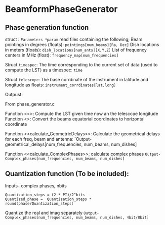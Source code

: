 # BeamformPhaseGenerator


## Phase generation function


struct  : `Parameters *param` read files containing the following;
Beam pointings in degrees (floats): `pointings[num_beams][Ra, Dec]`
Dish locations in meters (floats): `dish_locations[num_ants][X,Y,Z]`
List of frequency centers in MHz (float): `frequency_map[num_frequencies]`

Struct `timespec`:
The time corresponding to the current set of data (used to compute the LST) as a timespec: `time`

Struct `telescope`:
The base corrdinate of the instrument in latitude and longitude as floats: `instrument_corrdinates[lat,long]`  


Outpust:
  
  
From phase_generator.c

Function <<<LST>>:
Compute the LST given time now an the telescope longitude
Function <<RaDec2Altaz>>:
Convert the beams equatorial coordinates to horizontal coordinate

Function <<calculate_GeometricDelays>>:
Calculate the geometrical delays for each freq, beam and antenna:
`Output-geometrical_delays[num_frequencies, num_beams, num_dishes]

Function <<calculate_ComplexPhases>>;
 calculate complex phases 
`Output-Complex_phases[num_frequencies, num_beams, num_dishes]`



## Quantization function (To be included):

Inputs- complex phases, nbits
```
Quantization_steps = (2 * PI)/2^bits
Quantized_phase =  Quantization_steps * round(phase/Quantization_steps)
```
Quantize the real and imag separately
`Output-Complex_phases[num_frequencies, num_beams, num_dishes, 4bit/8bit]`
